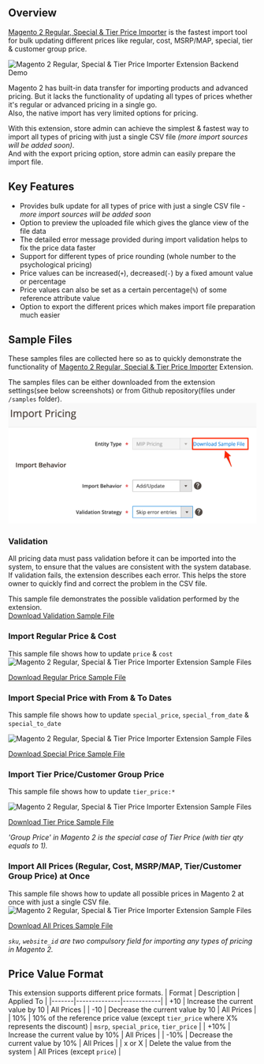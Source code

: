 
## Overview
[Magento 2 Regular, Special & Tier Price Importer](https://www.magepsycho.com/extensions/magento-2/magento2-mass-regular-special-tier-group-price-importer.html) is the fastest import tool for bulk updating different prices like regular, cost, MSRP/MAP, special, tier & customer group price.  
  
![Magento 2 Regular, Special & Tier Price Importer Extension Backend Demo](http://g.recordit.co/9t1Dt1srQD.gif)  
  
Magento 2 has built-in data transfer for importing products and advanced pricing. But it lacks the functionality of updating all types of prices whether it's regular or advanced pricing in a single go.  
Also, the native import has very limited options for pricing.  
  
With this extension, store admin can achieve the simplest & fastest way to import all types of pricing with just a single CSV file *(more import sources will be added soon)*.  
And with the export pricing option, store admin can easily prepare the import file.  
  
## Key Features
* Provides bulk update for all types of price with just a single CSV file - *more import sources will be added soon*  
* Option to preview the uploaded file which gives the glance view of the file data  
* The detailed error message provided during import validation helps to fix the price data faster  
* Support for different types of price rounding (whole number to the psychological pricing)  
* Price values can be increased(`+`), decreased(`-`) by a fixed amount value or percentage  
* Price values can also be set as a certain percentage(`%`) of some reference attribute value  
* Option to export the different prices which makes import file preparation much easier  
  
## Sample Files  
These samples files are collected here so as to quickly demonstrate the functionality of [Magento 2 Regular, Special & Tier Price Importer](https://www.magepsycho.com/extensions/magento-2/magento2-mass-regular-special-tier-group-price-importer.html) Extension.  
  
The samples files can be either downloaded from the extension settings(see below screenshots) or from Github repository(files under `/samples` folder).  
![Magento 2 Regular, Special & Tier Price Importer Extension Sample Files](https://raw.githubusercontent.com/MagePsycho/magento2-regular-special-tier-price-importer-sample-files/master/docs/download-sample-file.png)  
  
### Validation  
All pricing data must pass validation before it can be imported into the system, to ensure that the values are consistent with the system database.    
If validation fails, the extension describes each error. This helps the store owner to quickly find and correct the problem in the CSV file.    
  
This sample file demonstrates the possible validation performed by the extension.  
[Download Validation Sample File](https://github.com/MagePsycho/magento2-regular-special-tier-price-importer-sample-files/blob/master/samples/1.validation_sample.csv)  
  
### Import Regular Price & Cost  
This sample file shows how to update `price` & `cost`
 ![Magento 2 Regular, Special & Tier Price Importer Extension Sample Files](http://g.recordit.co/ALTkYjrFQu.gif)
 
 [Download Regular Price Sample File](https://github.com/MagePsycho/magento2-regular-special-tier-price-importer-sample-files/blob/master/samples/3.regular_price_sample.csv)  
  

### Import Special Price with From & To Dates  
This sample file shows how to update `special_price`, `special_from_date` & `special_to_date`

 ![Magento 2 Regular, Special & Tier Price Importer Extension Sample Files](http://g.recordit.co/QeJFtXKMA2.gif)
 
  [Download Special Price Sample File](https://github.com/MagePsycho/magento2-regular-special-tier-price-importer-sample-files/blob/master/samples/4.special_price_sample.csv)   
  
### Import Tier Price/Customer Group Price  
 This sample file shows how to update `tier_price:*`
 
 ![Magento 2 Regular, Special & Tier Price Importer Extension Sample Files](http://g.recordit.co/UvCGAMUson.gif)
 
  [Download Tier Price Sample File](https://github.com/MagePsycho/magento2-regular-special-tier-price-importer-sample-files/blob/master/samples/5.tier_price_sample.csv)   

*'Group Price' in Magento 2 is the special case of Tier Price (with tier qty equals to 1).*

### Import All Prices (Regular, Cost, MSRP/MAP, Tier/Customer Group Price)  at Once
This sample file shows how to update all possible prices in Magento 2 at once with just a single CSV file.
![Magento 2 Regular, Special & Tier Price Importer Extension Sample Files](http://g.recordit.co/biMoNGTqVb.gif)

[Download All Prices Sample File](https://github.com/MagePsycho/magento2-regular-special-tier-price-importer-sample-files/blob/master/samples/2.all_prices_sample.csv)   

  *`sku`, `website_id` are two compulsory field for importing any types of pricing in Magento 2.*
 ## Price Value Format 
This extension supports different price formats.
| Format | Description | Applied To |
|-------|--------------|------------|
| +10   | Increase the current value by 10  | All Prices |
| -10   | Decrease the current value by 10  | All Prices |
| 10%   | 10% of the reference price value (except `tier_price` where X% represents the discount) | `msrp`, `special_price`, `tier_price` |
| +10%  | Increase the current value by 10%  | All Prices |
| -10%  | Decrease the current value by 10%  | All Prices |
| x or X | Delete the value from the system  | All Prices (except `price`) |
